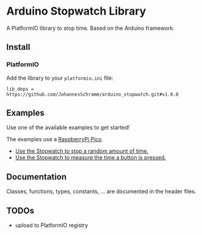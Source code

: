 # Arduino Stopwatch Library

A PlatformIO library to stop time. Based on the Arduino framework.

## Install
### PlatformIO
Add the library to your `platformio.ini` file:
```
lib_deps = https://github.com/JohannesSchramm/arduino_stopwatch.git#v1.0.0
```

## Examples
Use one of the available examples to get started! 

The examples use a [RaspberryPi Pico](https://www.raspberrypi.com/products/raspberry-pi-pico/).

* [Use the Stopwatch to stop a random amount of time.](examples/stop_random_time/main.cpp)
* [Use the Stopwatch to measure the time a button is pressed.](examples/stop_button_press/main.cpp)

## Documentation

Classes, functions, types, constants, ... are documented in the header files.

## TODOs
* upload to PlatformIO registry
